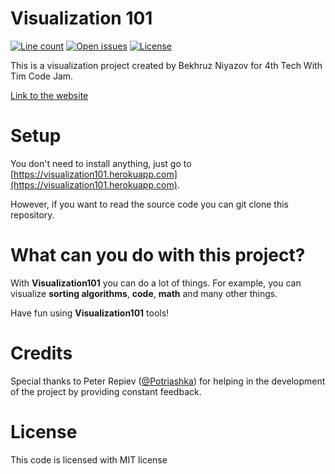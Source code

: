 # Visualization 101
[![Line count](https://img.shields.io/tokei/lines/github/BekhruzSNiyazov/Visualization101)](https://github.com/BekhruzSNiyazov/Visualization101)
[![Open issues](https://img.shields.io/github/issues/BekhruzSNiyazov/Visualization101)](https://github.com/BekhruzSNiyazov/Visualization101/issues)
[![License](https://img.shields.io/github/license/BekhruzSNiyazov/Visualization101?color=brightgreen)](https://github.com/BekhruzSNiyazov/Visualization101/blob/master/LICENSE)

This is a visualization project created by Bekhruz Niyazov for 4th Tech With Tim Code Jam.

[Link to the website](https://visualization101.herokuapp.com/)

# Setup
You don't need to install anything, just go to [https://visualization101.herokuapp.com](https://visualization101.herokuapp.com).

However, if you want to read the source code you can git clone this repository.

# What can you do with this project?
With **Visualization101** you can do a lot of things. For example, you can visualize **sorting algorithms**, **code**, **math** and many other things.

Have fun using **Visualization101** tools!

# Credits
Special thanks to Peter Repiev ([@Potriashka](https://github.com/Potriashka)) for helping in the development of the project by providing constant feedback.

# License
This code is licensed with MIT license
